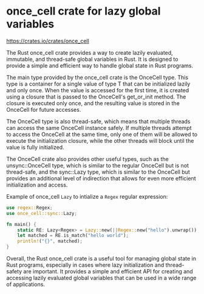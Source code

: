 # once_cell crate for lazy global variables

<https://crates.io/crates/once_cell>

The Rust once_cell crate provides a way to create lazily evaluated, immutable, and thread-safe global variables in Rust. It is designed to provide a simple and efficient way to handle global state in Rust programs.

The main type provided by the once_cell crate is the OnceCell<T> type. This type is a container for a single value of type T that can be initialized lazily and only once. When the value is accessed for the first time, it is created using a closure that is passed to the OnceCell's get_or_init method. The closure is executed only once, and the resulting value is stored in the OnceCell for future accesses.

The OnceCell type is also thread-safe, which means that multiple threads can access the same OnceCell instance safely. If multiple threads attempt to access the OnceCell at the same time, only one of them will be allowed to execute the initialization closure, while the other threads will block until the value is fully initialized.

The OnceCell crate also provides other useful types, such as the unsync::OnceCell<T> type, which is similar to the regular OnceCell<T> but is not thread-safe, and the sync::Lazy<T> type, which is similar to the OnceCell<T> but provides an additional level of indirection that allows for even more efficient initialization and access.

Example of once_cell `Lazy` to intialize a `Regex` regular expression:

```rust
use regex::Regex;
use once_cell::sync::Lazy;

fn main() {
    static RE: Lazy<Regex> = Lazy::new(||Regex::new("hello").unwrap());
    let matched = RE.is_match("hello world");
    println!("{}", matched);
}
```

Overall, the Rust once_cell crate is a useful tool for managing global state in Rust programs, especially in cases where lazy initialization and thread-safety are important. It provides a simple and efficient API for creating and accessing lazily evaluated global variables that can be used in a wide range of applications.
